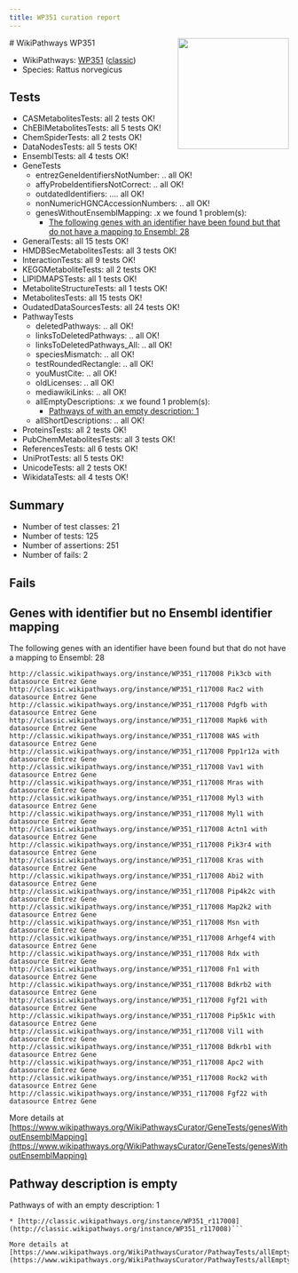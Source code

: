 ```yaml
---
title: WP351 curation report
---
```


<img style="float: right; width: 200px" src="https://upload.wikimedia.org/wikipedia/commons/thumb/8/83/Wplogo_with_text_500.png/640px-Wplogo_with_text_500.png" />
# WikiPathways WP351

* WikiPathways: [WP351](https://wikipathways.org/pathways/WP351) ([classic](https://classic.wikipathways.org/instance/WP351))
* Species: Rattus norvegicus
## Tests
* CASMetabolitesTests: all 2 tests OK!
* ChEBIMetabolitesTests: all 5 tests OK!
* ChemSpiderTests: all 2 tests OK!
* DataNodesTests: all 5 tests OK!
* EnsemblTests: all 4 tests OK!
* GeneTests
    * entrezGeneIdentifiersNotNumber: .. all OK!
    * affyProbeIdentifiersNotCorrect: .. all OK!
    * outdatedIdentifiers: .... all OK!
    * nonNumericHGNCAccessionNumbers: .. all OK!
    * genesWithoutEnsemblMapping: .x we found 1 problem(s):
        * [The following genes with an identifier have been found but that do not have a mapping to Ensembl: 28](#c4e54334)
* GeneralTests: all 15 tests OK!
* HMDBSecMetabolitesTests: all 3 tests OK!
* InteractionTests: all 9 tests OK!
* KEGGMetaboliteTests: all 2 tests OK!
* LIPIDMAPSTests: all 1 tests OK!
* MetaboliteStructureTests: all 1 tests OK!
* MetabolitesTests: all 15 tests OK!
* OudatedDataSourcesTests: all 24 tests OK!
* PathwayTests
    * deletedPathways: .. all OK!
    * linksToDeletedPathways: .. all OK!
    * linksToDeletedPathways_All: .. all OK!
    * speciesMismatch: .. all OK!
    * testRoundedRectangle: .. all OK!
    * youMustCite: .. all OK!
    * oldLicenses: .. all OK!
    * mediawikiLinks: .. all OK!
    * allEmptyDescriptions: .x we found 1 problem(s):
        * [Pathways of with an empty description: 1](#798a4967)
    * allShortDescriptions: .. all OK!
* ProteinsTests: all 2 tests OK!
* PubChemMetabolitesTests: all 3 tests OK!
* ReferencesTests: all 6 tests OK!
* UniProtTests: all 5 tests OK!
* UnicodeTests: all 2 tests OK!
* WikidataTests: all 4 tests OK!


## Summary

* Number of test classes: 21
* Number of tests: 125
* Number of assertions: 251
* Number of fails: 2

## Fails

<a name="c4e54334" />

## Genes with identifier but no Ensembl identifier mapping

The following genes with an identifier have been found but that do not have a mapping to Ensembl: 28
```
http://classic.wikipathways.org/instance/WP351_r117008 Pik3cb with datasource Entrez Gene
http://classic.wikipathways.org/instance/WP351_r117008 Rac2 with datasource Entrez Gene
http://classic.wikipathways.org/instance/WP351_r117008 Pdgfb with datasource Entrez Gene
http://classic.wikipathways.org/instance/WP351_r117008 Mapk6 with datasource Entrez Gene
http://classic.wikipathways.org/instance/WP351_r117008 WAS with datasource Entrez Gene
http://classic.wikipathways.org/instance/WP351_r117008 Ppp1r12a with datasource Entrez Gene
http://classic.wikipathways.org/instance/WP351_r117008 Vav1 with datasource Entrez Gene
http://classic.wikipathways.org/instance/WP351_r117008 Mras with datasource Entrez Gene
http://classic.wikipathways.org/instance/WP351_r117008 Myl3 with datasource Entrez Gene
http://classic.wikipathways.org/instance/WP351_r117008 Myl1 with datasource Entrez Gene
http://classic.wikipathways.org/instance/WP351_r117008 Actn1 with datasource Entrez Gene
http://classic.wikipathways.org/instance/WP351_r117008 Pik3r4 with datasource Entrez Gene
http://classic.wikipathways.org/instance/WP351_r117008 Kras with datasource Entrez Gene
http://classic.wikipathways.org/instance/WP351_r117008 Abi2 with datasource Entrez Gene
http://classic.wikipathways.org/instance/WP351_r117008 Pip4k2c with datasource Entrez Gene
http://classic.wikipathways.org/instance/WP351_r117008 Map2k2 with datasource Entrez Gene
http://classic.wikipathways.org/instance/WP351_r117008 Msn with datasource Entrez Gene
http://classic.wikipathways.org/instance/WP351_r117008 Arhgef4 with datasource Entrez Gene
http://classic.wikipathways.org/instance/WP351_r117008 Rdx with datasource Entrez Gene
http://classic.wikipathways.org/instance/WP351_r117008 Fn1 with datasource Entrez Gene
http://classic.wikipathways.org/instance/WP351_r117008 Bdkrb2 with datasource Entrez Gene
http://classic.wikipathways.org/instance/WP351_r117008 Fgf21 with datasource Entrez Gene
http://classic.wikipathways.org/instance/WP351_r117008 Pip5k1c with datasource Entrez Gene
http://classic.wikipathways.org/instance/WP351_r117008 Vil1 with datasource Entrez Gene
http://classic.wikipathways.org/instance/WP351_r117008 Bdkrb1 with datasource Entrez Gene
http://classic.wikipathways.org/instance/WP351_r117008 Apc2 with datasource Entrez Gene
http://classic.wikipathways.org/instance/WP351_r117008 Rock2 with datasource Entrez Gene
http://classic.wikipathways.org/instance/WP351_r117008 Fgf22 with datasource Entrez Gene
```

More details at [https://www.wikipathways.org/WikiPathwaysCurator/GeneTests/genesWithoutEnsemblMapping](https://www.wikipathways.org/WikiPathwaysCurator/GeneTests/genesWithoutEnsemblMapping)

<a name="798a4967" />

## Pathway description is empty

Pathways of with an empty description: 1
```
* [http://classic.wikipathways.org/instance/WP351_r117008](http://classic.wikipathways.org/instance/WP351_r117008)```

More details at [https://www.wikipathways.org/WikiPathwaysCurator/PathwayTests/allEmptyDescriptions](https://www.wikipathways.org/WikiPathwaysCurator/PathwayTests/allEmptyDescriptions)


